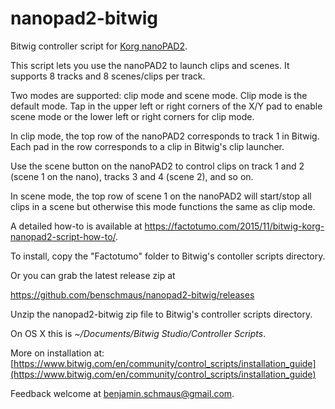 # nanopad2-bitwig
Bitwig controller script for [Korg nanoPAD2](http://www.korg.com/us/products/controllers/nanopad2/).

This script lets you use the nanoPAD2 to launch clips and scenes.
It supports 8 tracks and 8 scenes/clips per track.

Two modes are supported: clip mode and scene mode.  Clip mode is the default
mode.  Tap in the upper left or right corners of the X/Y pad to enable scene
mode or the lower left or right corners for clip mode.

In clip mode, the top row of the nanoPAD2 corresponds to track 1 in Bitwig.
Each pad in the row corresponds to a clip in Bitwig's clip launcher.

Use the scene button on the nanoPAD2 to control clips on track 1 and 2
(scene 1 on the nano), tracks 3 and 4 (scene 2), and so on.

In scene mode, the top row of scene 1 on the nanoPAD2 will start/stop all
clips in a scene but otherwise this mode functions the same as clip mode.

A detailed how-to is available at https://factotumo.com/2015/11/bitwig-korg-nanopad2-script-how-to/.

To install, copy the "Factotumo" folder to Bitwig's contoller scripts
directory.

Or you can grab the latest release zip at

https://github.com/benschmaus/nanopad2-bitwig/releases

Unzip the nanopad2-bitwig zip file to Bitwig's controller scripts directory.

On OS X this is *~/Documents/Bitwig Studio/Controller Scripts*.

More on installation at: [https://www.bitwig.com/en/community/control_scripts/installation_guide](https://www.bitwig.com/en/community/control_scripts/installation_guide)

Feedback welcome at benjamin.schmaus@gmail.com.
